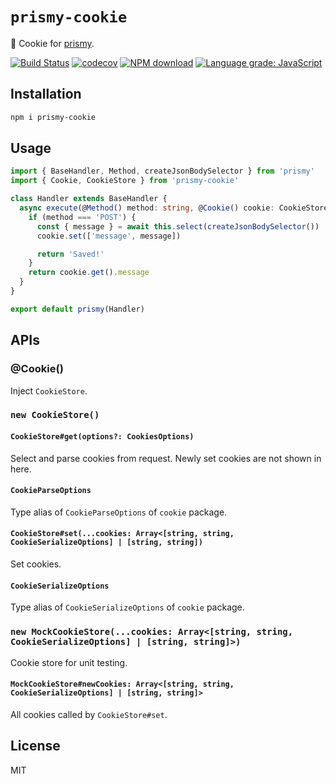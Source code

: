 # `prismy-cookie`

:cookie: Cookie for [prismy](https://github.com/prismyland/prismy).

[![Build Status](https://travis-ci.com/prismyland/prismy-cookie.svg?branch=master)](https://travis-ci.com/prismyland/prismy-cookie)
[![codecov](https://codecov.io/gh/prismyland/prismy-cookie/branch/master/graph/badge.svg)](https://codecov.io/gh/prismyland/prismy-cookie)
[![NPM download](https://img.shields.io/npm/dm/prismy-cookie.svg)](https://www.npmjs.com/package/prismy-cookie)
[![Language grade: JavaScript](https://img.shields.io/lgtm/grade/javascript/g/prismyland/prismy-cookie.svg?logo=lgtm&logoWidth=18)](https://lgtm.com/projects/g/prismyland/prismy-cookie/context:javascript)

## Installation

```sh
npm i prismy-cookie
```

## Usage

```ts
import { BaseHandler, Method, createJsonBodySelector } from 'prismy'
import { Cookie, CookieStore } from 'prismy-cookie'

class Handler extends BaseHandler {
  async execute(@Method() method: string, @Cookie() cookie: CookieStore) {
    if (method === 'POST') {
      const { message } = await this.select(createJsonBodySelector())
      cookie.set(['message', message])

      return 'Saved!'
    }
    return cookie.get().message
  }
}

export default prismy(Handler)
```

## APIs

### @Cookie()

Inject `CookieStore`.

### `new CookieStore()`

#### `CookieStore#get(options?: CookiesOptions)`

Select and parse cookies from request. Newly set cookies are not shown in here.

#### `CookieParseOptions`

Type alias of `CookieParseOptions` of `cookie` package.

#### `CookieStore#set(...cookies: Array<[string, string, CookieSerializeOptions] | [string, string])`

Set cookies.

#### `CookieSerializeOptions`

Type alias of `CookieSerializeOptions` of `cookie` package.

### `new MockCookieStore(...cookies: Array<[string, string, CookieSerializeOptions] | [string, string]>)`

Cookie store for unit testing.

#### `MockCookieStore#newCookies: Array<[string, string, CookieSerializeOptions] | [string, string]>`

All cookies called by `CookieStore#set`.

## License

MIT
